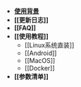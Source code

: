 * **[使用背景](Home)**
* **[[更新日志]]**
* **[[FAQ]]**
* **[[使用教程]]**
  + [[Linux系统直装]]
  + [[Android]]
  + [[MacOS]]
  + [[Docker]]
* **[[参数清单]]**

